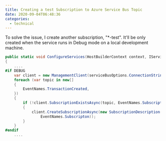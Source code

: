 ```yaml
---
title: Creating a test Subscription to Azure Service Bus Topic
date: 2020-09-04T06:48:36
categories:
  - technical
---
```



To solve the issue, I create another subscription, "\*-test". It'll be only created when the service runs in Debug mode on a local development machine. 

```csharp
public static void ConfigureServices(HostBuilderContext context, IServiceCollection services)
{
    ....
#if DEBUG
    var client = new ManagementClient(serviceBusOptions.ConnectionString);
    foreach (var topic in new[]
    {
        EventNames.TransactionCreated,
    })
    {
        if (!client.SubscriptionExistsAsync(topic, EventNames.Subscripton).GetAwaiter().GetResult())
        {
            client.CreateSubscriptionAsync(new SubscriptionDescription(topic,
                EventNames.Subscripton));
        }
    }
#endif
    ....    

```

